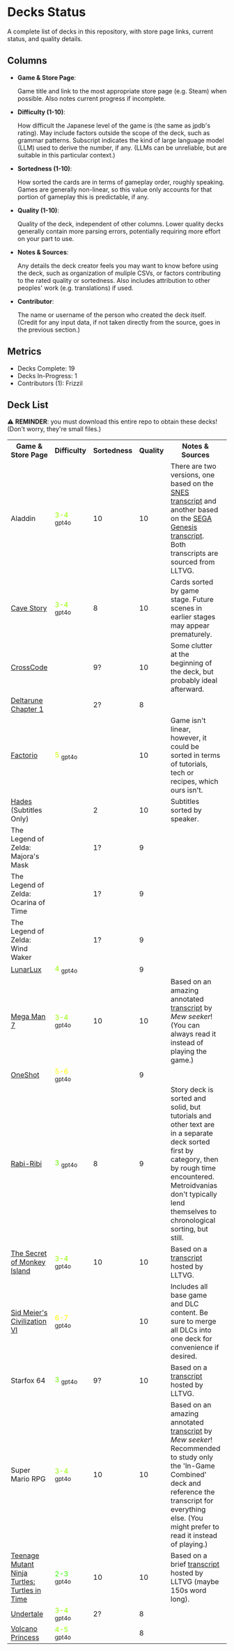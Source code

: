 <!--
    DO NOT MODIFY THIS FILE!
    It was generated by gen_decks_status.py as a pre-commit hook from scripts/decks_status_header.py and info.yaml files.
-->

# Decks Status

A complete list of decks in this repository, with store page links, current status, and quality details.


## Columns

* __Game & Store Page__:

    Game title and link to the most appropriate store page (e.g. Steam) when possible. 
    Also notes current progress if incomplete.

* __Difficulty (1-10)__:

    How difficult the Japanese level of the game is (the same as jpdb's rating).
    May include factors outside the scope of the deck, such as grammar patterns.
    Subscript indicates the kind of large language model (LLM) used to derive the number, if any.
    (LLMs can be unreliable, but are suitable in this particular context.)

* __Sortedness (1-10)__:

    How sorted the cards are in terms of gameplay order, roughly speaking.
    Games are generally non-linear, so this value only accounts for that portion of gameplay this is predictable, if any.

* __Quality (1-10)__:

    Quality of the deck, independent of other columns.
    Lower quality decks generally contain more parsing errors, potentially requiring more effort on your part to use.

* __Notes & Sources__:

    Any details the deck creator feels you may want to know before using the deck,
    such as organization of muliple CSVs, or factors contributing to the rated quality or sortedness.
    Also includes attribution to other peoples' work (e.g. translations) if used.

* __Contributor__:

    The name or username of the person who created the deck itself.
    (Credit for any input data, if not taken directly from the source, goes in the previous section.)


## Metrics

* Decks Complete: 19
* Decks In-Progress: 1
* Contributors (1): Frizzil


## Deck List

⚠️ __REMINDER__: you must download this entire repo to obtain these decks! (Don't worry, they're small files.)
<table>
    <tr>
        <th>Game & Store&nbsp;Page</th>
        <th>Difficulty</th>
        <th>Sortedness</th>
        <th>Quality</th>
        <th>Notes & Sources</th>
        <th>Contributor</th>
    </tr>
    <tr>
        <td>Aladdin</td>
        <td><font color="#96FF00">3-4</font> <sub>gpt4o</sub></td>
        <td>10</td>
        <td>10</td>
        <td>There are two versions, one based on the <a href="http://www.lltvg.com/wiki/Aladdin_(SNES)/Transcript">SNES transcript</a> and another based on the <a href="http://www.lltvg.com/wiki/Aladdin_(Genesis)/Transcript">SEGA Genesis transcript</a>. Both transcripts are sourced from LLTVG.</td>
        <td>Frizzil</td>
    </tr>
    <tr>
        <td><a href="https://store.steampowered.com/app/200900/Cave_Story/">Cave Story</a></td>
        <td><font color="#96FF00">3-4</font> <sub>gpt4o</sub></td>
        <td>8</td>
        <td>10</td>
        <td>Cards sorted by game stage. Future scenes in earlier stages may appear prematurely.</td>
        <td>Frizzil</td>
    </tr>
    <tr>
        <td><a href="https://store.steampowered.com/app/368340/CrossCode/">CrossCode</a></td>
        <td></td>
        <td>9?</td>
        <td>10</td>
        <td>Some clutter at the beginning of the deck, but probably ideal afterward.</td>
        <td>Frizzil</td>
    </tr>
    <tr>
        <td><a href="https://store.steampowered.com/app/1671210/DELTARUNE/">Deltarune Chapter 1</a></td>
        <td></td>
        <td>2?</td>
        <td>8</td>
        <td></td>
        <td>Frizzil</td>
    </tr>
    <tr>
        <td><a href="https://store.steampowered.com/app/427520/Factorio/">Factorio</a></td>
        <td><font color="#C8FF00">5</font> <sub>gpt4o</sub></td>
        <td></td>
        <td>10</td>
        <td>Game isn't linear, however, it could be sorted in terms of tutorials, tech or recipes, which ours isn't.</td>
        <td>Frizzil</td>
    </tr>
    <tr>
        <td><a href="https://store.steampowered.com/app/1145360/Hades/">Hades</a> (Subtitles Only)</td>
        <td></td>
        <td>2</td>
        <td>10</td>
        <td>Subtitles sorted by speaker.</td>
        <td>Frizzil</td>
    </tr>
    <tr>
        <td>The Legend of Zelda: Majora's Mask</td>
        <td></td>
        <td>1?</td>
        <td>9</td>
        <td></td>
        <td>Frizzil</td>
    </tr>
    <tr>
        <td>The Legend of Zelda: Ocarina of Time</td>
        <td></td>
        <td>1?</td>
        <td>9</td>
        <td></td>
        <td>Frizzil</td>
    </tr>
    <tr>
        <td>The Legend of Zelda: Wind Waker</td>
        <td></td>
        <td>1?</td>
        <td>9</td>
        <td></td>
        <td>Frizzil</td>
    </tr>
    <tr>
        <td><a href="https://store.steampowered.com/app/1932680/LunarLux/">LunarLux</a></td>
        <td><font color="#96FF00">4</font> <sub>gpt4o</sub></td>
        <td></td>
        <td>9</td>
        <td></td>
        <td>Frizzil</td>
    </tr>
    <tr>
        <td><a href="https://store.steampowered.com/app/495050/Mega_Man_Legacy_Collection_2/">Mega Man 7</a></td>
        <td><font color="#96FF00">3-4</font> <sub>gpt4o</sub></td>
        <td>10</td>
        <td>10</td>
        <td>Based on an amazing annotated <a href='http://www.lltvg.com/wiki/Mega_Man_7/Transcript'>transcript</a> by <i>Mew seeker</i>! (You can always read it instead of playing the game.)</td>
        <td>Frizzil</td>
    </tr>
    <tr>
        <td><a href="https://store.steampowered.com/app/420530/OneShot/">OneShot</a></td>
        <td><font color="#FFFF00">5-6</font> <sub>gpt4o</sub></td>
        <td></td>
        <td>9</td>
        <td></td>
        <td>Frizzil</td>
    </tr>
    <tr>
        <td><a href="https://store.steampowered.com/app/400910/RabiRibi/">Rabi-Ribi</a></td>
        <td><font color="#64FF00">3</font> <sub>gpt4o</sub></td>
        <td>8</td>
        <td>9</td>
        <td>Story deck is sorted and solid, but tutorials and other text are in a separate deck sorted first by category, then by rough time encountered. Metroidvanias don't typically lend themselves to chronological sorting, but still.</td>
        <td>Frizzil</td>
    </tr>
    <tr>
        <td><a href="https://store.steampowered.com/app/32360/The_Secret_of_Monkey_Island_Special_Edition/">The Secret of Monkey Island</a></td>
        <td><font color="#96FF00">3-4</font> <sub>gpt4o</sub></td>
        <td>10</td>
        <td>10</td>
        <td>Based on a <a href='http://www.lltvg.com/wiki/Mega_Man_7/Transcript'>transcript</a> hosted by LLTVG.</td>
        <td>Frizzil</td>
    </tr>
    <tr>
        <td><a href="https://store.steampowered.com/app/289070/Sid_Meiers_Civilization_VI/">Sid Meier's Civilization VI</a></td>
        <td><font color="#FFFF00">6-7</font> <sub>gpt4o</sub></td>
        <td></td>
        <td>10</td>
        <td>Includes all base game and DLC content. Be sure to merge all DLCs into one deck for convenience if desired.</td>
        <td>Frizzil</td>
    </tr>
    <tr>
        <td>Starfox 64</td>
        <td><font color="#64FF00">3</font> <sub>gpt4o</sub></td>
        <td>9?</td>
        <td>10</td>
        <td>Based on a <a href='http://www.lltvg.com/wiki/Star_Fox_64'>transcript</a> hosted by LLTVG.</td>
        <td>Frizzil</td>
    </tr>
    <tr>
        <td>Super Mario RPG</td>
        <td><font color="#96FF00">3-4</font> <sub>gpt4o</sub></td>
        <td>10</td>
        <td>10</td>
        <td>Based on an amazing annotated <a href='http://www.lltvg.com/wiki/Super_Mario_RPG/Transcript'>transcript</a> by <i>Mew seeker</i>! Recommended to study only the 'In-Game Combined' deck and reference the transcript for everything else. (You might prefer to read it instead of playing.)</td>
        <td>Frizzil</td>
    </tr>
    <tr>
        <td><a href="https://store.steampowered.com/app/1659600/Teenage_Mutant_Ninja_Turtles_The_Cowabunga_Collection/">Teenage Mutant Ninja Turtles: Turtles in Time</a></td>
        <td><font color="#32FF00">2-3</font> <sub>gpt4o</sub></td>
        <td>10</td>
        <td>10</td>
        <td>Based on a brief <a href='http://www.lltvg.com/wiki/Teenage_Mutant_Ninja_Turtles_IV:_Turtles_in_Time/Transcript'>transcript</a> hosted by LLTVG (maybe 150s word long).</td>
        <td>Frizzil</td>
    </tr>
    <tr>
        <td><a href="https://store.steampowered.com/app/391540/Undertale/">Undertale</a></td>
        <td><font color="#96FF00">3-4</font> <sub>gpt4o</sub></td>
        <td>2?</td>
        <td>8</td>
        <td></td>
        <td>Frizzil</td>
    </tr>
    <tr>
        <td><a href="https://store.steampowered.com/app/1669980/Volcano_Princess/">Volcano Princess</a></td>
        <td><font color="#96FF00">4-5</font> <sub>gpt4o</sub></td>
        <td></td>
        <td>8</td>
        <td></td>
        <td>Frizzil</td>
    </tr>
</table>